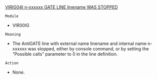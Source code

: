 [VIRIG04I n-xxxxxx GATE LINE linename WAS STOPPED](https://virtel.readthedocs.io/en/latest/manuals/virtel/Virtel459MG/messages.html?highlight=VIRIG04I#VIRIG04I)

`Module`
- VIR00IG

`Meaning`
- The AntiGATE line with external name linename and internal name n-xxxxxx was stopped, either by console command, or by setting the “Possible calls” parameter to 0 in the line definition.

`Action`
- None.
